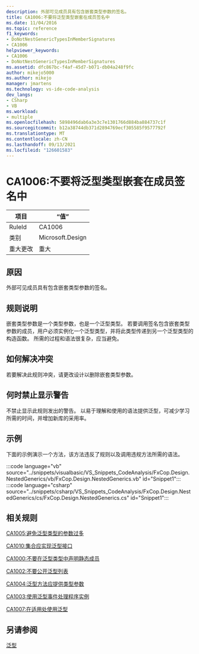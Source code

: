 ```yaml
---
description: 外部可见成员具有包含嵌套类型参数的签名。
title: CA1006:不要将泛型类型嵌套在成员签名中
ms.date: 11/04/2016
ms.topic: reference
f1_keywords:
- DoNotNestGenericTypesInMemberSignatures
- CA1006
helpviewer_keywords:
- CA1006
- DoNotNestGenericTypesInMemberSignatures
ms.assetid: dfc867bc-f4af-45d7-b071-db04a248f9fc
author: mikejo5000
ms.author: mikejo
manager: jmartens
ms.technology: vs-ide-code-analysis
dev_langs:
- CSharp
- VB
ms.workload:
- multiple
ms.openlocfilehash: 5898496dab6a3e3c7e1301766d884ba884737c1f
ms.sourcegitcommit: b12a38744db371d2894769ecf305585f9577792f
ms.translationtype: MT
ms.contentlocale: zh-CN
ms.lasthandoff: 09/13/2021
ms.locfileid: "126601583"
---
```

# <a name="ca1006-do-not-nest-generic-types-in-member-signatures"></a>CA1006:不要将泛型类型嵌套在成员签名中

|项目|“值”|
|-|-|
|RuleId|CA1006|
|类别|Microsoft.Design|
|重大更改|重大|

## <a name="cause"></a>原因
外部可见成员具有包含嵌套类型参数的签名。

## <a name="rule-description"></a>规则说明
嵌套类型参数是一个类型参数，也是一个泛型类型。 若要调用签名包含嵌套类型参数的成员，用户必须实例化一个泛型类型，并将此类型传递到另一个泛型类型的构造函数。 所需的过程和语法很复杂，应当避免。

## <a name="how-to-fix-violations"></a>如何解决冲突
若要解决此规则冲突，请更改设计以删除嵌套类型参数。

## <a name="when-to-suppress-warnings"></a>何时禁止显示警告
不禁止显示此规则发出的警告。 以易于理解和使用的语法提供泛型，可减少学习所需的时间，并增加新库的采用率。

## <a name="example"></a>示例
下面的示例演示一个方法，该方法违反了规则以及调用违规方法所需的语法。

:::code language="vb" source="../snippets/visualbasic/VS_Snippets_CodeAnalysis/FxCop.Design.NestedGenerics/vb/FxCop.Design.NestedGenerics.vb" id="Snippet1":::
:::code language="csharp" source="../snippets/csharp/VS_Snippets_CodeAnalysis/FxCop.Design.NestedGenerics/cs/FxCop.Design.NestedGenerics.cs" id="Snippet1":::

## <a name="related-rules"></a>相关规则
[CA1005:避免泛型类型的参数过多](/dotnet/fundamentals/code-analysis/quality-rules/ca1005)

[CA1010:集合应实现泛型接口](/dotnet/fundamentals/code-analysis/quality-rules/ca1010)

[CA1000:不要在泛型类型中声明静态成员](/dotnet/fundamentals/code-analysis/quality-rules/ca1000)

[CA1002:不要公开泛型列表](/dotnet/fundamentals/code-analysis/quality-rules/ca1002)

[CA1004:泛型方法应提供类型参数](../code-quality/ca1004.md)

[CA1003:使用泛型事件处理程序实例](/dotnet/fundamentals/code-analysis/quality-rules/ca1003)

[CA1007:在适用处使用泛型](../code-quality/ca1007.md)

## <a name="see-also"></a>另请参阅
[泛型](/dotnet/csharp/programming-guide/generics/index)
